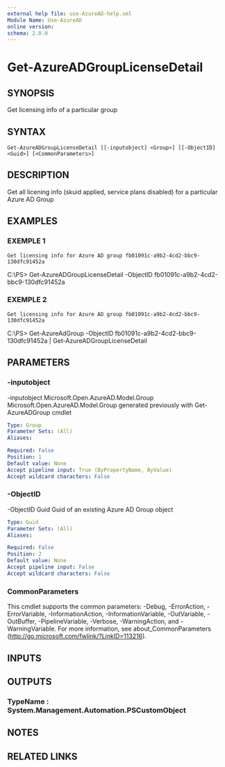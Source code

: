 ```yaml
---
external help file: use-AzureAD-help.xml
Module Name: Use-AzureAD
online version:
schema: 2.0.0
---
```


# Get-AzureADGroupLicenseDetail

## SYNOPSIS
Get licensing info of a particular group

## SYNTAX

```
Get-AzureADGroupLicenseDetail [[-inputobject] <Group>] [[-ObjectID] <Guid>] [<CommonParameters>]
```

## DESCRIPTION
Get all licening info (skuid applied, service plans disabled) for a particular Azure AD Group

## EXAMPLES

### EXEMPLE 1
```
Get licensing info for Azure AD group fb01091c-a9b2-4cd2-bbc9-130dfc91452a
```

C:\PS\> Get-AzureADGroupLicenseDetail -ObjectID fb01091c-a9b2-4cd2-bbc9-130dfc91452a

### EXEMPLE 2
```
Get licensing info for Azure AD group fb01091c-a9b2-4cd2-bbc9-130dfc91452a
```

C:\PS\> Get-AzureAdGroup -ObjectID fb01091c-a9b2-4cd2-bbc9-130dfc91452a | Get-AzureADGroupLicenseDetail

## PARAMETERS

### -inputobject
-inputobject Microsoft.Open.AzureAD.Model.Group
   Microsoft.Open.AzureAD.Model.Group generated previously with Get-AzureADGroup cmdlet

```yaml
Type: Group
Parameter Sets: (All)
Aliases:

Required: False
Position: 1
Default value: None
Accept pipeline input: True (ByPropertyName, ByValue)
Accept wildcard characters: False
```

### -ObjectID
-ObjectID Guid
Guid of an existing Azure AD Group object

```yaml
Type: Guid
Parameter Sets: (All)
Aliases:

Required: False
Position: 2
Default value: None
Accept pipeline input: False
Accept wildcard characters: False
```

### CommonParameters
This cmdlet supports the common parameters: -Debug, -ErrorAction, -ErrorVariable, -InformationAction, -InformationVariable, -OutVariable, -OutBuffer, -PipelineVariable, -Verbose, -WarningAction, and -WarningVariable.
For more information, see about_CommonParameters (http://go.microsoft.com/fwlink/?LinkID=113216).

## INPUTS

## OUTPUTS

### TypeName : System.Management.Automation.PSCustomObject
## NOTES

## RELATED LINKS
